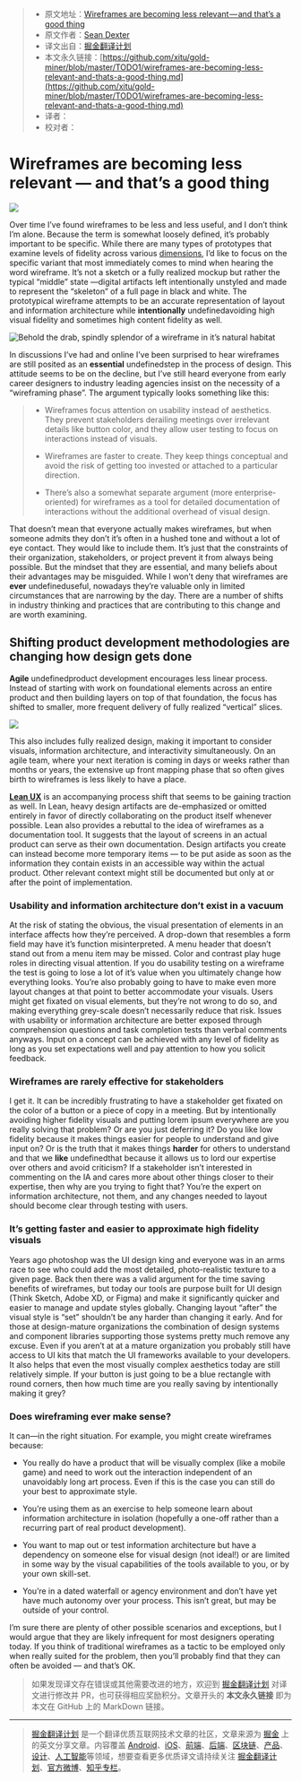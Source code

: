> * 原文地址：[Wireframes are becoming less relevant — and that’s a good thing](https://medium.com/@seandexter1/wireframes-are-becoming-less-relevant-and-thats-a-good-thing-e66b30724a27)
> * 原文作者：[Sean Dexter](https://medium.com/@seandexter1)
> * 译文出自：[掘金翻译计划](https://github.com/xitu/gold-miner)
> * 本文永久链接：[https://github.com/xitu/gold-miner/blob/master/TODO1/wireframes-are-becoming-less-relevant-and-thats-a-good-thing.md](https://github.com/xitu/gold-miner/blob/master/TODO1/wireframes-are-becoming-less-relevant-and-thats-a-good-thing.md)
> * 译者：
> * 校对者：

# Wireframes are becoming less relevant — and that’s a good thing

![](https://cdn-images-1.medium.com/max/3160/1*-uTCxjdcMtjgKnKfUJqixA.png)

Over time I’ve found wireframes to be less and less useful, and I don’t think I’m alone. Because the term is somewhat loosely defined, it’s probably important to be specific. While there are many types of prototypes that examine levels of fidelity across various [dimensions](https://medium.com/in-the-hudl/prototype-fidelity-its-more-than-high-and-low-4dedb4cb1a0), I’d like to focus on the specific variant that most immediately comes to mind when hearing the word wireframe. It’s not a sketch or a fully realized mockup but rather the typical “middle” state —digital artifacts left intentionally unstyled and made to represent the “skeleton” of a full page in black and white. The prototypical wireframe attempts to be an accurate representation of layout and information architecture while **intentionally** undefinedavoiding high visual fidelity and sometimes high content fidelity as well.

![Behold the drab, spindly splendor of a wireframe in it’s natural habitat](https://cdn-images-1.medium.com/max/3360/0*0FGSCBVTYpA2Dt4z.png)

In discussions I’ve had and online I’ve been surprised to hear wireframes are still posited as an **essential** undefinedstep in the process of design. This attitude seems to be on the decline, but I’ve still heard everyone from early career designers to industry leading agencies insist on the necessity of a “wireframing phase”. The argument typically looks something like this:

> - Wireframes focus attention on usability instead of aesthetics. They prevent stakeholders derailing meetings over irrelevant details like button color, and they allow user testing to focus on interactions instead of visuals.
>
> - Wireframes are faster to create. They keep things conceptual and avoid the risk of getting too invested or attached to a particular direction.
>
> - There’s also a somewhat separate argument (more enterprise-oriented) for wireframes as a tool for detailed documentation of interactions without the additional overhead of visual design.

That doesn’t mean that everyone actually makes wireframes, but when someone admits they don’t it’s often in a hushed tone and without a lot of eye contact. They would like to include them. It’s just that the constraints of their organization, stakeholders, or project prevent it from always being possible. But the mindset that they are essential, and many beliefs about their advantages may be misguided. While I won’t deny that wireframes are **ever** undefineduseful, nowadays they’re valuable only in limited circumstances that are narrowing by the day. There are a number of shifts in industry thinking and practices that are contributing to this change and are worth examining.

## Shifting product development methodologies are changing how design gets done

**Agile** undefinedproduct development encourages less linear process. Instead of starting with work on foundational elements across an entire product and then building layers on top of that foundation, the focus has shifted to smaller, more frequent delivery of fully realized “vertical” slices.

![](https://cdn-images-1.medium.com/max/2000/1*ZP-WJyxl2cwFlE_SifUCkA.png)

This also includes fully realized design, making it important to consider visuals, information architecture, and interactivity simultaneously. On an agile team, where your next iteration is coming in days or weeks rather than months or years, the extensive up front mapping phase that so often gives birth to wireframes is less likely to have a place.

[**Lean UX**](https://www.smashingmagazine.com/2011/03/lean-ux-getting-out-of-the-deliverables-business/) is an accompanying process shift that seems to be gaining traction as well. In Lean, heavy design artifacts are de-emphasized or omitted entirely in favor of directly collaborating on the product itself whenever possible. Lean also provides a rebuttal to the idea of wireframes as a documentation tool. It suggests that the layout of screens in an actual product can serve as their own documentation. Design artifacts you create can instead become more temporary items — to be put aside as soon as the information they contain exists in an accessible way within the actual product. Other relevant context might still be documented but only at or after the point of implementation.

### Usability and information architecture don’t exist in a vacuum

At the risk of stating the obvious, the visual presentation of elements in an interface affects how they’re perceived. A drop-down that resembles a form field may have it’s function misinterpreted. A menu header that doesn’t stand out from a menu item may be missed. Color and contrast play huge roles in directing visual attention. If you do usability testing on a wireframe the test is going to lose a lot of it’s value when you ultimately change how everything looks. You’re also probably going to have to make even more layout changes at that point to better accommodate your visuals. Users might get fixated on visual elements, but they’re not wrong to do so, and making everything grey-scale doesn’t necessarily reduce that risk. Issues with usability or information architecture are better exposed through comprehension questions and task completion tests than verbal comments anyways. Input on a concept can be achieved with any level of fidelity as long as you set expectations well and pay attention to how you solicit feedback.

### Wireframes are rarely effective for stakeholders

I get it. It can be incredibly frustrating to have a stakeholder get fixated on the color of a button or a piece of copy in a meeting. But by intentionally avoiding higher fidelity visuals and putting lorem ipsum everywhere are you really solving that problem? Or are you just deferring it? Do you like low fidelity because it makes things easier for people to understand and give input on? Or is the truth that it makes things **harder** for others to understand and that we **like** undefinedthat because it allows us to lord our expertise over others and avoid criticism? If a stakeholder isn’t interested in commenting on the IA and cares more about other things closer to their expertise, then why are you trying to fight that? You’re the expert on information architecture, not them, and any changes needed to layout should become clear through testing with users.

### It’s getting faster and easier to approximate high fidelity visuals

Years ago photoshop was the UI design king and everyone was in an arms race to see who could add the most detailed, photo-realistic texture to a given page. Back then there was a valid argument for the time saving benefits of wireframes, but today our tools are purpose built for UI design (Think Sketch, Adobe XD, or Figma) and make it significantly quicker and easier to manage and update styles globally. Changing layout “after” the visual style is “set” shouldn’t be any harder than changing it early. And for those at design-mature organizations the combination of design systems and component libraries supporting those systems pretty much remove any excuse. Even if you aren’t at at a mature organization you probably still have access to UI kits that match the UI frameworks available to your developers. It also helps that even the most visually complex aesthetics today are still relatively simple. If your button is just going to be a blue rectangle with round corners, then how much time are you really saving by intentionally making it grey?

### Does wireframing ever make sense?

It can—in the right situation. For example, you might create wireframes because:

- You really do have a product that will be visually complex (like a mobile game) and need to work out the interaction independent of an unavoidably long art process. Even if this is the case you can still do your best to approximate style.

- You’re using them as an exercise to help someone learn about information architecture in isolation (hopefully a one-off rather than a recurring part of real product development).

- You want to map out or test information architecture but have a dependency on someone else for visual design (not ideal!) or are limited in some way by the visual capabilities of the tools available to you, or by your own skill-set.

- You’re in a dated waterfall or agency environment and don’t have yet have much autonomy over your process. This isn’t great, but may be outside of your control.

I’m sure there are plenty of other possible scenarios and exceptions, but I would argue that they are likely infrequent for most designers operating today. If you think of traditional wireframes as a tactic to be employed only when really suited for the problem, then you’ll probably find that they can often be avoided — and that’s OK.

> 如果发现译文存在错误或其他需要改进的地方，欢迎到 [掘金翻译计划](https://github.com/xitu/gold-miner) 对译文进行修改并 PR，也可获得相应奖励积分。文章开头的 **本文永久链接** 即为本文在 GitHub 上的 MarkDown 链接。

---

> [掘金翻译计划](https://github.com/xitu/gold-miner) 是一个翻译优质互联网技术文章的社区，文章来源为 [掘金](https://juejin.im) 上的英文分享文章。内容覆盖 [Android](https://github.com/xitu/gold-miner#android)、[iOS](https://github.com/xitu/gold-miner#ios)、[前端](https://github.com/xitu/gold-miner#前端)、[后端](https://github.com/xitu/gold-miner#后端)、[区块链](https://github.com/xitu/gold-miner#区块链)、[产品](https://github.com/xitu/gold-miner#产品)、[设计](https://github.com/xitu/gold-miner#设计)、[人工智能](https://github.com/xitu/gold-miner#人工智能)等领域，想要查看更多优质译文请持续关注 [掘金翻译计划](https://github.com/xitu/gold-miner)、[官方微博](http://weibo.com/juejinfanyi)、[知乎专栏](https://zhuanlan.zhihu.com/juejinfanyi)。
